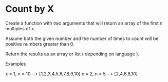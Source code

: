 # Count by X

Create a function with two arguments that will return an array of the first n multiples of x.

Assume both the given number and the number of times to count will be positive numbers greater than 0.

Return the results as an array or list ( depending on language ).

Examples

x = 1, n = 10 --> [1,2,3,4,5,6,7,8,9,10]
x = 2, n = 5  --> [2,4,6,8,10]
